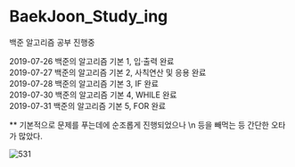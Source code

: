 # BaekJoon_Study_ing
백준 알고리즘 공부 진행중


2019-07-26 백준의 알고리즘 기본 1, 입·출력 완료<br>
2019-07-27 백준의 알고리즘 기본 2, 사칙연산 및 응용 완료<br>
2019-07-28 백준의 알고리즘 기본 3, IF 완료<br>
2019-07-30 백준의 알고리즘 기본 4, WHILE 완료<br>
2019-07-31 백준의 알고리즘 기본 5, FOR 완료<br>

** 기본적으로 문제를 푸는데에 순조롭게 진행되었으나 \n 등을 빼먹는 등 간단한 오타가 많았다.

![531](https://user-images.githubusercontent.com/39434913/62465119-247d1f00-b7c9-11e9-8a29-aaf99a5a1595.PNG)
